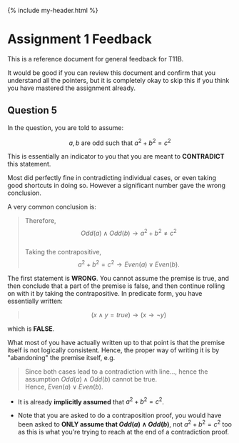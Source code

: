 {% include my-header.html %}

# Assignment 1 Feedback
This is a reference document for general feedback for T11B. <br>

It would be good if you can review this document and confirm that you understand all the pointers, but it is completely okay to skip this if you think you have mastered the assignment already. <br>

## Question 5

In the question, you are told to assume:  

$$a, b \text{ are odd such that } a^2 + b^2 = c^2$$

This is essentially an indicator to you that you are meant to **CONTRADICT** this statement.

Most did perfectly fine in contradicting individual cases, or even taking good shortcuts in doing so. However a significant number gave the wrong conclusion.  

A very common conclusion is:

> Therefore, $$Odd(a) \wedge Odd(b) \to a^2 + b^2 \neq c^2$$  
> Taking the contrapositive, $$a^2 + b^2 = c^2 \to Even(a) \vee Even(b).$$

The first statement is **WRONG**. You cannot assume the premise is true, and then conclude that a part of the premise is false, and then continue rolling on with it by taking the contrapositive. In predicate form, you have essentially written:

> $$(x \wedge y = true) \to (x \to \neg y)$$


which is **FALSE**.

What most of you have actually written up to that point is that the premise itself is not logically consistent. Hence, the proper way of writing it is by "abandoning" the premise itself, e.g.

> Since both cases lead to a contradiction with line..., hence the assumption $Odd(a) \wedge Odd(b)$ cannot be true. <br>
> Hence, $Even(a) \vee Even(b)$.

* It is already **implicitly assumed** that $a^2 + b^2 = c^2$.  

* Note that you are asked to do a contraposition proof, you would have been asked to **ONLY assume that $Odd(a) \wedge Odd(b)$**, not $a^2 + b^2 = c^2$ too as this is what you're trying to reach at the end of a contradiction proof.

